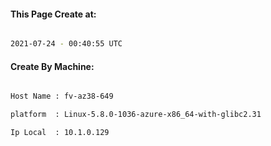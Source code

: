 
   
#### This Page Create at:

```bash

2021-07-24 - 00:40:55 UTC

```

#### Create By Machine:

```bash

Host Name : fv-az38-649

platform  : Linux-5.8.0-1036-azure-x86_64-with-glibc2.31

Ip Local  : 10.1.0.129

```

